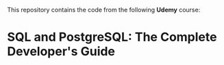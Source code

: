 This repository contains the code from the following **Udemy** course:
# SQL and PostgreSQL: The Complete Developer's Guide
